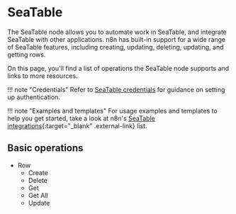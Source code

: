# SeaTable

The SeaTable node allows you to automate work in SeaTable, and integrate SeaTable with other applications. n8n has built-in support for a wide range of SeaTable features, including creating, updating, deleting, updating, and getting rows. 

On this page, you'll find a list of operations the SeaTable node supports and links to more resources.

!!! note "Credentials"
    Refer to [SeaTable credentials](https://docs.n8n.io/integrations/builtin/credentials/seatable/) for guidance on setting up authentication. 

!!! note "Examples and templates"
    For usage examples and templates to help you get started, take a look at n8n's [SeaTable integrations](https://n8n.io/integrations/seatable/){:target="_blank" .external-link} list.


## Basic operations

* Row
    * Create
    * Delete
    * Get
    * Get All
    * Update
